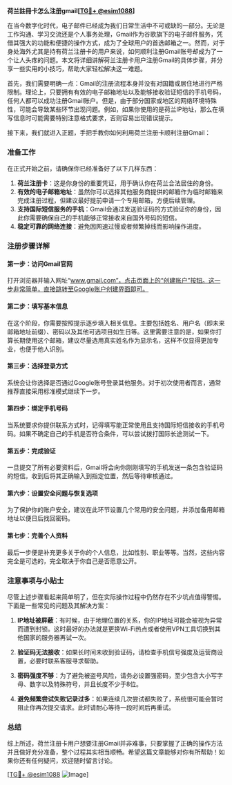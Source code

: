 **荷兰註冊卡怎么注册gmail[[TG💪+ @esim1088](https://t.me/s/esim1088)]**

在当今数字化时代，电子邮件已经成为我们日常生活中不可或缺的一部分。无论是工作沟通、学习交流还是个人事务处理，Gmail作为谷歌旗下的电子邮件服务，凭借其强大的功能和便捷的操作方式，成为了全球用户的首选邮箱之一。然而，对于身处海外尤其是持有荷兰注册卡的用户来说，如何顺利注册Gmail账号却成为了一个让人头疼的问题。本文将详细讲解荷兰注册卡用户注册Gmail的具体步骤，并分享一些实用的小技巧，帮助大家轻松解决这一难题。

首先，我们需要明确一点：Gmail的注册流程本身并没有对国籍或居住地进行严格限制。理论上，只要拥有有效的电子邮箱地址以及能够接收验证短信的手机号码，任何人都可以成功注册Gmail账户。但是，由于部分国家或地区的网络环境特殊性，可能会导致某些环节出现问题。例如，如果你使用的是荷兰IP地址，那么在填写信息时可能需要特别注意格式要求，否则容易出现错误提示。

接下来，我们就进入正题，手把手教你如何利用荷兰注册卡顺利注册Gmail：

### 准备工作

在正式开始之前，请确保你已经准备好了以下几样东西：
1. **荷兰注册卡**：这是你身份的重要凭证，用于确认你在荷兰合法居住的身份。
2. **有效的电子邮箱地址**：虽然你可以选择其他服务商提供的邮箱作为临时邮箱来完成注册过程，但建议最好提前申请一个专用邮箱，方便后续管理。
3. **支持国际短信服务的手机**：Gmail会通过发送验证码的方式验证你的身份，因此你需要确保自己的手机能够正常接收来自国外号码的短信。
4. **稳定可靠的网络连接**：避免因网速过慢或者频繁掉线而影响操作进度。

### 注册步骤详解

#### 第一步：访问Gmail官网
打开浏览器并输入网址“www.gmail.com”，点击页面上的“创建账户”按钮。这一步非常简单，直接跳转至Google账户创建界面即可。

#### 第二步：填写基本信息
在这个阶段，你需要按照提示逐步填入相关信息。主要包括姓名、用户名（即未来邮箱地址前缀）、密码以及其他可选项目如生日等。这里需要注意的是，如果你打算长期使用这个邮箱，建议尽量选用真实姓名作为显示名，这样不仅显得更加专业，也便于他人识别。

#### 第三步：选择登录方式
系统会让你选择是否通过Google账号登录其他服务。对于初次使用者而言，通常推荐直接采用标准模式继续下一步。

#### 第四步：绑定手机号码
当系统要求你提供联系方式时，记得填写能正常使用且支持国际短信接收的手机号码。如果不确定自己的手机是否符合条件，可以尝试拨打国际长途测试一下。

#### 第五步：完成验证
一旦提交了所有必要资料后，Gmail将会向你刚刚填写的手机发送一条包含验证码的短信。收到后将其正确输入到指定位置，然后等待审核通过。

#### 第六步：设置安全问题与恢复选项
为了保护你的账户安全，建议在此环节设置几个常用的安全问题，并添加备用邮箱地址以便日后找回密码。

#### 第七步：完善个人资料
最后一步便是补充更多关于你的个人信息，比如性别、职业等等。当然，这些内容完全是可选的，完全取决于你自己是否愿意公开。

### 注意事项与小贴士

尽管上述步骤看起来简单明了，但在实际操作过程中仍然存在不少坑点值得警惕。下面是一些常见的问题及其解决方案：

1. **IP地址被屏蔽**：有时候，由于地理位置的关系，你的IP地址可能会被视为异常而遭到封锁。这时最好的办法就是更换Wi-Fi热点或者使用VPN工具切换到其他国家的服务器再试一次。

2. **验证码无法接收**：如果长时间未收到验证码，请检查手机信号强度及运营商设置，必要时联系客服寻求帮助。

3. **密码强度不够**：为了避免被盗号风险，请务必设置强密码，至少包含大小写字母、数字以及特殊符号，并且长度不少于8位。

4. **避免频繁尝试失败记录过多**：如果连续几次尝试都失败了，系统很可能会暂时阻止你再次提交请求。此时请耐心等待一段时间后再重试。

### 总结

综上所述，荷兰注册卡用户想要注册Gmail并非难事，只要掌握了正确的操作方法并且做好充分准备，整个过程其实相当顺畅。希望这篇文章能够对你有所帮助！如果你还有任何疑问，欢迎随时留言讨论。

[[TG💪+ @esim1088](https://t.me/s/esim1088) ![Image](https://i.postimg.cc/4NQfJmqS/Snipaste-2025-05-13-00-14-12.png)]